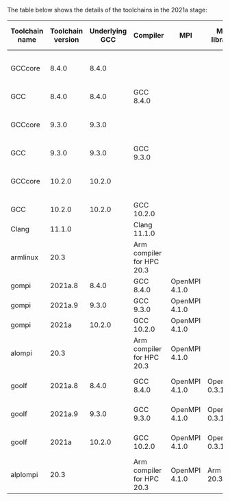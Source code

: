 The table below shows the details of the toolchains in the 2021a stage:

| Toolchain name |     Toolchain version     | Underlying GCC |         Compiler          |          MPI           |  Math libraries |  Includes software from   |                          Notes                           |
|----------------|---------------------------|----------------|---------------------------|------------------------|-----------------|---------------------------|----------------------------------------------------------|
| GCCcore        | 8.4.0                     | 8.4.0          |                           |                        |                 |                           | Used for boostrapping other compilers and basic software |
| GCC            | 8.4.0                     | 8.4.0          | GCC 8.4.0                 |                        |                 | GCCcore                   | Compiler toolchain                                       |
| GCCcore        | 9.3.0                     | 9.3.0          |                           |                        |                 |                           | Used for boostrapping other compilers and basic software |
| GCC            | 9.3.0                     | 9.3.0          | GCC 9.3.0                 |                        |                 | GCCcore                   | Compiler toolchain                                       |
| GCCcore        | 10.2.0                    | 10.2.0         |                           |                        |                 |                           | Used for boostrapping other compilers and basic software |
| GCC            | 10.2.0                    | 10.2.0         | GCC 10.2.0                |                        |                 | GCCcore                   | Compiler toolchain                                       |
| Clang          | 11.1.0                    |                | Clang 11.1.0              |                        |                 |                           | Compiler toolchain                                       |
| armlinux       | 20.3                      |                | Arm compiler for HPC 20.3 |                        |                 |                           | Compiler toolchain                                       |
| gompi          | 2021a.8                   | 8.4.0          | GCC 8.4.0                 | OpenMPI 4.1.0          |                 | GCCcore, GCC              | Compiler+MPI toolchain                                   |
| gompi          | 2021a.9                   | 9.3.0          | GCC 9.3.0                 | OpenMPI 4.1.0          |                 | GCCcore, GCC              | Compiler+MPI toolchain                                   |
| gompi          | 2021a                     | 10.2.0         | GCC 10.2.0                | OpenMPI 4.1.0          |                 | GCCcore, GCC              | Compiler+MPI toolchain                                   |
| alompi         | 20.3                      |                | Arm compiler for HPC 20.3 | OpenMPI 4.1.0          |                 | armlinux                  | Compiler+MPI toolchain                                   |
| goolf          | 2021a.8                   | 8.4.0          | GCC 8.4.0                 | OpenMPI 4.1.0          | OpenBLAS 0.3.13 | GCCcore, GCC, gompi       | Compiler+MPI+Math toolchain                              |
| goolf          | 2021a.9                   | 9.3.0          | GCC 9.3.0                 | OpenMPI 4.1.0          | OpenBLAS 0.3.13 | GCCcore, GCC, gompi       | Compiler+MPI+Math toolchain                              |
| goolf          | 2021a                     | 10.2.0         | GCC 10.2.0                | OpenMPI 4.1.0          | OpenBLAS 0.3.13 | GCCcore, GCC, gompi       | Compiler+MPI+Math toolchain                              |
| alplompi       | 20.3                      |                | Arm compiler for HPC 20.3 | OpenMPI 4.1.0          | Arm PL 20.3     | armlinux, alompi          | Compiler+MPI+Math toolchain                              |
